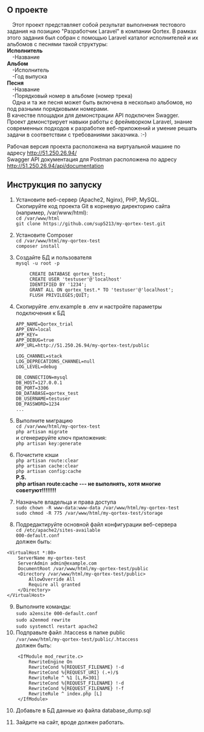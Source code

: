 ## О проекте
&emsp;Этот проект представляет собой результат выполнения тестового задания на позицию "Разработчик Laravel" в компании Qortex. В рамках этого задания был собран с помощью Laravel каталог исполнителей и их альбомов с песнями такой структуры:       
    **Исполнитель**<br>
        &emsp;-Название<br>
    **Альбом**<br>
        &emsp;-Исполнитель<br>
        &emsp;-Год выпуска<br>
    **Песня**<br>
        &emsp;-Название<br>
        &emsp;-Порядковый номер в альбоме (номер трека)<br>
&emsp;Одна и та же песня может быть включена в несколько альбомов, но под разными порядковыми номерами.  
В качестве площадки для демонстрации API подключен Swagger. 
Проект демонстрирует навыки работы с фреймворком Laravel, знание современных подходов к разработке веб-приложений и умение решать задачи в соответствии с требованиями заказчика. :-)

Рабочая версия проекта расположена на виртуальной машине по адресу http://51.250.26.94/ <br> 
Swagger API документация для Postman расположена по адресу http://51.250.26.94/api/documentation

## Инструкция по запуску
1. Установите веб-сервер (Apache2, Nginx), PHP, MySQL.<br>
Cкопируйте код проекта Git в корневую директорию сайта (например, /var/www/html):<br>
    `cd /var/www/html`<br>
    `git clone https://github.com/sup5213/my-qortex-test.git`

2. Установите Composer<br>
    `cd /var/www/html/my-qortex-test`<br>
    `composer install`

3. Создайте БД и пользователя<br>
    `mysql -u root -p`<br>
   ```
        CREATE DATABASE qortex_test;
        CREATE USER 'testuser'@'localhost' 
        IDENTIFIED BY '1234';
        GRANT ALL ON qortex_test.* TO 'testuser'@'localhost';
        FLUSH PRIVILEGES;QUIT;

4. Скопируйте .env.example в .env и настройте параметры подключения к БД<br>
    ```
    APP_NAME=Qortex_trial
    APP_ENV=local
    APP_KEY=
    APP_DEBUG=true
    APP_URL=http://51.250.26.94/my-qortex-test/public

    LOG_CHANNEL=stack
    LOG_DEPRECATIONS_CHANNEL=null
    LOG_LEVEL=debug

    DB_CONNECTION=mysql
    DB_HOST=127.0.0.1
    DB_PORT=3306
    DB_DATABASE=qortex_test
    DB_USERNAME=testuser
    DB_PASSWORD=1234
    ...

5. Выполните миграцию<br>
   `cd /var/www/html/my-qortex-test`<br>
	`php artisan migrate`<br>
и сгенерируйте ключ приложения:<br>
	`php artisan key:generate`

6. Почистите кэши<br>
	`php artisan route:clear`<br>
	`php artisan cache:clear`<br>
	`php artisan config:cache`<br>
<b>P.S.</b><br>
	**php artisan route:cache --- не выполнять, хотя многие советуют!!!!!!!!**

7. Назначьте владельца и права доступа<br>
	`sudo chown -R www-data:www-data /var/www/html/my-qortex-test`<br>
	`sudo chmod -R 775 /var/www/html/my-qortex-test/storage`<br>

8. Подредактируйте основной файл конфигурации веб-сервера<br>
    `cd /etc/apache2/sites-available`<br>
	`000-default.conf`<br>
должен быть:<br>
```
<VirtualHost *:80>
    ServerName my-qortex-test
	ServerAdmin admin@example.com
	DocumentRoot /var/www/html/my-qortex-test/public
	<Directory /var/www/html/my-qortex-test/public>
		AllowOverride All
		Require all granted
	</Directory>
</VirtualHost>
```
9. Выполните команды:<br>
	`sudo a2ensite 000-default.conf`<br>
	`sudo a2enmod rewrite`<br>
	`sudo systemctl restart apache2`<br>
10. Подправьте файл .htaccess в папке public<br>
    `/var/www/html/my-qortex-test/public/.htaccess`<br>
    должен быть:
```
    <IfModule mod_rewrite.c>
        RewriteEngine On
        RewriteCond %{REQUEST_FILENAME} !-d
        RewriteCond %{REQUEST_URI} (.+)/$
        RewriteRule ^ %1 [L,R=301]
        RewriteCond %{REQUEST_FILENAME} !-d
        RewriteCond %{REQUEST_FILENAME} !-f
        RewriteRule ^ index.php [L]
    </IfModule>
```
10. Добавьте в БД данные из файла database_dump.sql	

11. Зайдите на сайт, вроде должен работать.
